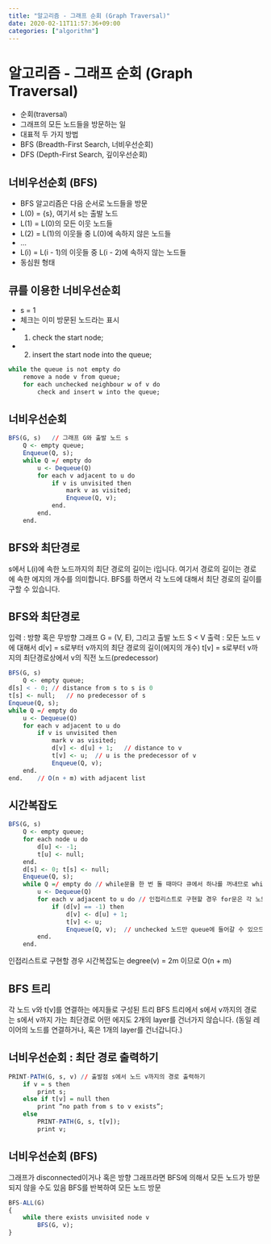 ```yaml
---
title: "알고리즘 - 그래프 순회 (Graph Traversal)"
date: 2020-02-11T11:57:36+09:00
categories: ["algorithm"]
---
```


# 알고리즘 - 그래프 순회 (Graph Traversal)

- 순회(traversal)
 - 그래프의 모든 노드들을 방문하는 일
- 대표적 두 가지 방법
 - BFS (Breadth-First Search, 너비우선순회)
 - DFS (Depth-First Search, 깊이우선순회)

## 너비우선순회 (BFS)

- BFS 알고리즘은 다음 순서로 노드들을 방문
 - L(0) = {s}, 여기서 s는 출발 노드
 - L(1) = L(0)의 모든 이웃 노드들
 - L(2) = L(1)의 이웃들 중 L(0)에 속하지 않은 노드들
 - ...
 - L(i) = L(i - 1)의 이웃들 중 L(i - 2)에 속하지 않는 노드들
 - 동심원 형태

## 큐를 이용한 너비우선순회

- s = 1
- 체크는 이미 방문된 노드라는 표시
- 1. check the start node;
- 2. insert the start node into the queue;

```r
while the queue is not empty do
	remove a node v from queue;
	for each unchecked neighbour w of v do
		check and insert w into the queue;
```

## 너비우선순회

```r
BFS(G, s)	// 그래프 G와 출발 노드 s
	Q <- empty queue;
	Enqueue(Q, s);
	while Q =/ empty do
		u <- Dequeue(Q)
		for each v adjacent to u do
			if v is unvisited then
				mark v as visited;
				Enqueue(Q, v);
			end.
		end.
	end.
```

## BFS와 최단경로

s에서 L(i)에 속한 노드까지의 최단 경로의 길이는 i입니다.
여기서 경로의 길이는 경로에 속한 에지의 개수를 의미합니다.
BFS를 하면서 각 노드에 대해서 최단 경로의 길이를 구할 수 있습니다.

## BFS와 최단경로

입력 : 방향 혹은 무방향 그래프 G = (V, E), 그리고 출발 노드 S < V
출력 : 모든 노드 v에 대해서
d[v] = s로부터 v까지의 최단 경로의 길이(에지의 개수)
t[v] = s로부터 v까지의 최단경로상에서 v의 직전 노드(predecessor)

```r
BFS(G, s)
	Q <- empty queue;
d[s] < - 0;	// distance from s to s is 0
t[s] <- null;	// no predecessor of s
Enqueue(Q, s);
while Q =/ empty do
	u <- Dequeue(Q)
	for each v adjacent to u do
		if v is unvisited then
			mark v as visited;
			d[v] <- d[u] + 1;	// distance to v
			t[v] <- u;	// u is the predecessor of v
			Enqueue(Q, v);
	end.
end.	// O(n + m) with adjacent list
```

## 시간복잡도

```r
BFS(G, s)
	Q <- empty queue;
	for each node u do
		d[u] <- -1;
		t[u] <- null;
	end.
	d[s] <- 0; t[s] <- null;
	Enqueue(Q, s);
	while Q =/ empty do	// while문을 한 번 돌 때마다 큐에서 하나를 꺼내므로 while문은 최대 n번 돕니다.
		u <- Dequeue(Q)
		for each v adjacent to u do	// 인접리스트로 구현할 경우 for문은 각 노드 v에 대해서 degree(v)번 돕니다.
			if (d[v] == -1) then
				d[v] <- d[u] + 1;
				t[v] <- u;
				Enqueue(Q, v);	// unchecked 노드만 queue에 들어갈 수 있으므로 어떤 노드도 큐에 두번 들어가지는 않는다.
		end.
	end.
```

인접리스트로 구현할 경우 시간복잡도는 degree(v) = 2m 이므로 O(n + m)

## BFS 트리

각 노드 v와 t[v]를 연결하는 에지들로 구성된 트리
BFS 트리에서 s에서 v까지의 경로는 s에서 v까지 가는 최단경로
어떤 에지도 2개의 layer를 건너가지 않습니다.
(동일 레이어의 노드를 연결하거나, 혹은 1개의 layer를 건너갑니다.)

## 너비우선순회 : 최단 경로 출력하기

```r
PRINT-PATH(G, s, v)	// 출발점 s에서 노드 v까지의 경로 출력하기
	if v = s then
		print s;
	else if t[v] = null then
		print “no path from s to v exists”;
	else
		PRINT-PATH(G, s, t[v]);
		print v;
```

## 너비우선순회 (BFS)

그래프가 disconnected이거나 혹은 방향 그래프라면 BFS에 의해서
모든 노드가 방문되지 않을 수도 있음
BFS를 반복하여 모든 노드 방문

```r
BFS-ALL(G)
{
	while there exists unvisited node v
		BFS(G, v);
}
```
